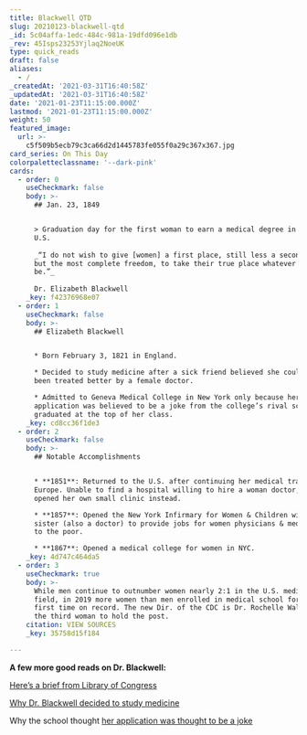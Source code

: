 ```yaml
---
title: Blackwell QTD
slug: 20210123-blackwell-qtd
_id: 5c04affa-1edc-484c-981a-19dfd096e1db
_rev: 45Isps23253Yjlaq2NoeUK
type: quick_reads
draft: false
aliases:
  - /
_createdAt: '2021-03-31T16:40:58Z'
_updatedAt: '2021-03-31T16:40:58Z'
date: '2021-01-23T11:15:00.000Z'
lastmod: '2021-01-23T11:15:00.000Z'
weight: 50
featured_image:
  url: >-
    c5f509b5ecb79c3ca66d2d1445783fe055f0a29c367x367.jpg
card_series: On This Day
colorpaletteclassname: '--dark-pink'
cards:
  - order: 0
    useCheckmark: false
    body: >-
      ## Jan. 23, 1849


      > Graduation day for the first woman to earn a medical degree in the
      U.S.  
        
      _“I do not wish to give [women] a first place, still less a second one –
      but the most complete freedom, to take their true place whatever it may
      be.”_  
        
      Dr. Elizabeth Blackwell
    _key: f42376968e07
  - order: 1
    useCheckmark: false
    body: >-
      ## Elizabeth Blackwell


      * Born February 3, 1821 in England.

      * Decided to study medicine after a sick friend believed she could have
      been treated better by a female doctor.

      * Admitted to Geneva Medical College in New York only because her
      application was believed to be a joke from the college’s rival school; she
      graduated at the top of her class.
    _key: cd8cc36f1de3
  - order: 2
    useCheckmark: false
    body: >-
      ## Notable Accomplishments


      * **1851**: Returned to the U.S. after continuing her medical training in
      Europe. Unable to find a hospital willing to hire a woman doctor, she
      opened her own small clinic instead.

      * **1857**: Opened the New York Infirmary for Women & Children with her
      sister (also a doctor) to provide jobs for women physicians & medical care
      to the poor.

      * **1867**: Opened a medical college for women in NYC.
    _key: 4d747c464da5
  - order: 3
    useCheckmark: true
    body: >-
      While men continue to outnumber women nearly 2:1 in the U.S. medical
      field, in 2019 more women than men enrolled in medical school for the very
      first time on record. The new Dir. of the CDC is Dr. Rochelle Walensky -
      the third woman to hold the post.
    citation: VIEW SOURCES
    _key: 35758d15f184

---
```

**A few more good reads on Dr. Blackwell:**

[Here’s a brief from Library of Congress](https://www.loc.gov/item/today-in-history/january-23)

[Why Dr. Blackwell decided to study medicine](https://www.womenshistory.org/education-resources/biographies/elizabeth-blackwell)

Why the school thought [her application was thought to be a joke](https://www.loc.gov/item/mcc.065/)